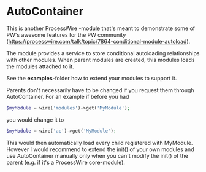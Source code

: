 AutoContainer
=============

This is another ProcessWire -module that's meant to demonstrate some of PW's awesome features for the PW community
(https://processwire.com/talk/topic/7864-conditional-module-autoload).

The module provides a service to store conditional autoloading relationships with other modules. When parent modules are created, this modules loads the modules attached to it.

See the **examples**-folder how to extend your modules to support it.

Parents don't necessarily have to be changed if you request them through AutoContainer. For an example if before you had

```php
$myModule = wire('modules')->get('MyModule');
```

you would change it to 

```php
$myModule = wire('ac')->get('MyModule');
```

This would then automatically load every child registered with MyModule. However I would recommend to extend the init() of your own modules and use AutoContainer manually only when you can't modify the init() of the parent (e.g. if it's a ProcessWire core-module).
